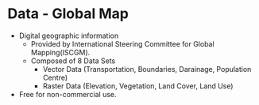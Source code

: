 # Data - Global Map

- Digital geographic information
  - Provided by International Steering Committee for Global Mapping(ISCGM).
  - Composed of 8 Data Sets
    - Vector Data (Transportation, Boundaries, Darainage, Population Centre)
    - Raster Data (Elevation, Vegetation, Land Cover, Land Use)
- Free for non-commercial use.
